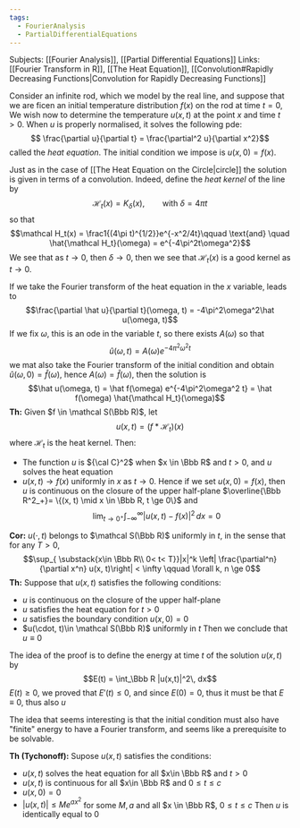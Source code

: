 ```yaml
---
tags:
  - FourierAnalysis
  - PartialDifferentialEquations
---
```

Subjects: [[Fourier Analysis]], [[Partial Differential Equations]]
Links: [[Fourier Transform in R]], [[The Heat Equation]], [[Convolution#Rapidly Decreasing Functions|Convolution for Rapidly Decreasing Functions]]

Consider an infinite rod, which we model by the real line, and suppose that we are ficen an initial temperature distribution $f(x)$ on the rod at time $t = 0$, We wish now to determine the temperature $u(x, t)$ at the point $x$ and time $t>0$. When $u$ is properly normalised, it solves the following pde:  $$ \frac{\partial u}{\partial t} = \frac{\partial^2 u}{\partial x^2}$$called the *heat equation*. The initial condition we impose is $u(x, 0) = f(x)$.

Just as in the case of [[The Heat Equation on the Circle|circle]] the solution is given in terms of a convolution. Indeed, define the *heat kernel* of the line by $$\mathcal H_t(x) = K_\delta(x), \qquad \text{with } \delta = 4\pi t$$so that $$\mathcal H_t(x) = \frac1{(4\pi t)^{1/2}}e^{-x^2/4t}\qquad \text{and} \quad \hat{\mathcal H_t}(\omega) = e^{-4\pi^2t\omega^2}$$
We see that as $t \to 0$, then $\delta \to 0$, then we see that $\mathcal H_t(x)$ is a good kernel as $t\to 0$. 

If we take the Fourier transform of the heat equation in the $x$ variable, leads to $$\frac{\partial \hat u}{\partial t}(\omega, t) = -4\pi^2\omega^2\hat u(\omega, t)$$If we fix $\omega$, this is an ode in the variable $t$, so there exists $A(\omega)$ so that $$\hat u(\omega, t) = A(\omega) e^{-4\pi^2 \omega^2 t}$$we mat also take the Fourier transform of the initial condition and obtain $\hat u(\omega, 0) = \hat f(\omega)$, hence $A(\omega) = \hat f(\omega)$, then the solution is $$\hat u(\omega, t) = \hat f(\omega) e^{-4\pi^2\omega^2 t} = \hat f(\omega) \hat{\mathcal H_t}(\omega)$$
**Th:** Given $f \in \mathcal S(\Bbb R)$, let $$u(x, t)= (f*{\mathcal H_t})(x)$$where $\mathcal H_t$ is the heat kernel. Then:
- The function $u$ is ${\cal C}^2$ when $x \in \Bbb R$ and $t>0$, and $u$ solves the heat equation
- $u(x, t) \to f(x)$ uniformly in $x$ as $t\to 0$. Hence if we set $u(x, 0) = f(x)$, then $u$ is continuous on the closure of the upper half-plane $\overline{\Bbb R^2_+}= \{(x, t) \mid x \in \Bbb R, t \ge 0\}$
and
$$\lim_{t \to 0^+}\int_{-\infty}^\infty |u(x, t)-f(x)|^2\, dx = 0$$

**Cor:** $u(\cdot, t)$ belongs to $\mathcal S(\Bbb R)$ uniformly in $t$, in the sense that for any $T>0$, $$\sup_{
\substack{x\in \Bbb R\\ 0< t< T}}|x|^k \left| \frac{\partial^n}{\partial x^n} u(x, t)\right| < \infty \qquad \forall k, n \ge 0$$
**Th:** Suppose that $u(x, t)$ satisfies the following conditions:
- $u$ is continuous on the closure of the upper half-plane
- $u$ satisfies the heat equation for $t>0$
- $u$ satisfies the boundary condition $u(x, 0) = 0$
- $u(\cdot, t)\in \mathcal S(\Bbb R)$ uniformly in $t$
Then we conclude that $u \equiv 0$

The idea of the proof is to define the energy at time $t$ of the solution $u(x, t)$ by $$E(t) = \int_\Bbb R |u(x,t)|^2\, dx$$$E(t) \ge 0$, we proved that $E'(t) \le 0$, and since $E(0) = 0$, thus it must be that $E \equiv 0$, thus also $u$

The idea that seems interesting is that the initial condition must also have "finite" energy to have a Fourier transform, and seems like a prerequisite to be solvable. 

**Th (Tychonoff):** Supose $u(x, t)$ satisfies the conditions:
- $u(x,t)$ solves the heat equation for all $x\in \Bbb R$ and $t>0$
- $u(x, t)$ is continuous for all $x\in \Bbb R$ and $0\le t\le c$
- $u(x, 0) = 0$
- $|u(x, t)| \le M e^{ax^2}$ for some $M, a$ and all $x \in \Bbb R$, $0\le t \le c$
Then $u$ is identically equal to $0$
